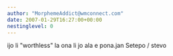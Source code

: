 ```yaml
---
author: "MorphemeAddict@wmconnect.com"
date: 2007-01-29T16:27:00+00:00
nestinglevel: 0
---
```

ijo li "worthless" la ona li jo ala e pona.jan Setepo / stevo